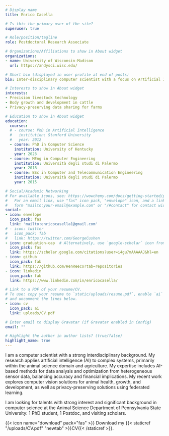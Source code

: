 ```yaml
---
# Display name
title: Enrico Casella

# Is this the primary user of the site?
superuser: true

# Role/position/tagline
role: Postdoctoral Research Associate

# Organizations/Affiliations to show in About widget
organizations:
- name: University of Wisconsin-Madison
  url: https://andysci.wisc.edu/

# Short bio (displayed in user profile at end of posts)
bio: Inter-disciplinary computer scientist with a focus on Artificial Intelligence and Computer Vision applications for animal systems.

# Interests to show in About widget
interests:
- Precision livestock technology
- Body growth and development in cattle
- Privacy-preserving data sharing for farms

# Education to show in About widget
education:
  courses:
  # - course: PhD in Artificial Intelligence
  #   institution: Stanford University
  #   year: 2012
  - course: PhD in Computer Science
    institution: University of Kentucky
    year: 2023
  - course: MEng in Computer Engineering
    institution: Università degli studi di Palermo
    year: 2018
  - course: BSc in Computer and Telecommunication Engineering
    institution: Università degli studi di Palermo
    year: 2015

# Social/Academic Networking
# For available icons, see: https://wowchemy.com/docs/getting-started/page-builder/#icons
#   For an email link, use "fas" icon pack, "envelope" icon, and a link in the
#   form "mailto:your-email@example.com" or "/#contact" for contact widget.
social:
- icon: envelope
  icon_pack: fas
  link: 'mailto:enricocasella1@gmail.com'
# - icon: twitter
#   icon_pack: fab
#   link: https://twitter.com/GeorgeCushen
- icon: graduation-cap  # Alternatively, use `google-scholar` icon from `ai` icon pack
  icon_pack: fas
  link: https://scholar.google.com/citations?user=i4gu7mAAAAAJ&hl=en
- icon: github
  icon_pack: fab
  link: https://github.com/HenReeco?tab=repositories
- icon: linkedin
  icon_pack: fab
  link: https://www.linkedin.com/in/enricocasella/

# Link to a PDF of your resume/CV.
# To use: copy your resume to `static/uploads/resume.pdf`, enable `ai` icons in `params.toml`, 
# and uncomment the lines below.
- icon: cv
  icon_pack: ai
  link: uploads/CV.pdf

# Enter email to display Gravatar (if Gravatar enabled in Config)
email: ""

# Highlight the author in author lists? (true/false)
highlight_name: true
---
```


I am a computer scientist with a strong interdisciplinary background. My research applies artificial intelligence (AI) to complex systems, primarily within the animal science domain and agriculture.
My expertise includes AI-based methods for data analysis and optimization from heterogeneous sensor data, balancing accuracy and financial implications. My recent work explores computer vision solutions for animal health, growth, and development, as well as privacy-preserving solutions using federated learning.
<!-- 
Previously, I developed AI-based methods for data analysis and optimization from heterogeneous sensor data, balancing accuracy with financial considerations. Currently, my work focuses on computer vision (CV) based solutions. I am building a CV tool to predict body weight of the animal as well as future body weight a few weeks in advance, and another to monitor mammary gland development in dairy cows, which can be used to correlate it with milk production. Additionally, they are exploring privacy-preserving prediction tools using federated learning. -->

I am looking for talents with strong interest and significant background in computer science at the Animal Science Department of Pennsylvania State University: 1 PhD student, 1 Postdoc, and visiting scholars.

{{< icon name="download" pack="fas" >}} Download my {{< staticref "/uploads/CV.pdf" "newtab" >}}CV{{< /staticref >}}.
<!-- my {{< staticref "/uploads/resume.pdf" "newtab" >}}resumé{{< /staticref >}} or  -->


